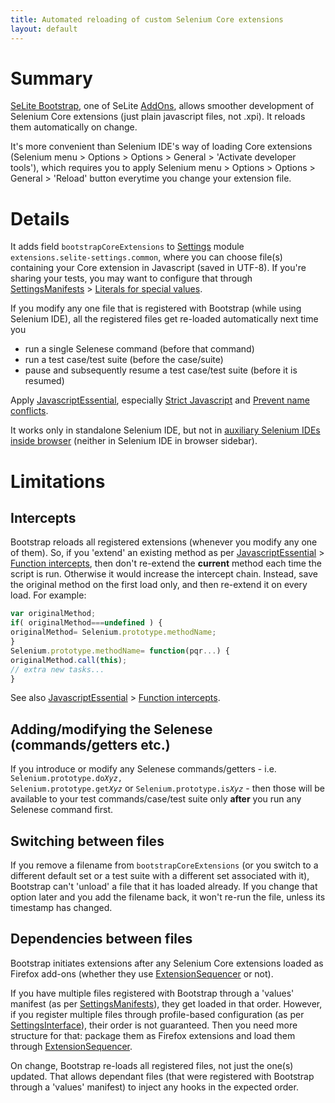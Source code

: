 ```yaml
---
title: Automated reloading of custom Selenium Core extensions
layout: default
---
```


# Summary #
[SeLite Bootstrap](https://addons.mozilla.org/en-US/firefox/addon/SeLite-Bootstrap/versions/), one of SeLite [AddOns](AddOns), allows smoother development of Selenium Core extensions (just plain javascript files, not .xpi). It reloads them automatically on change.

It's more convenient than Selenium IDE's way of loading Core extensions (Selenium menu > Options > Options > General > 'Activate developer tools'), which requires you to apply Selenium menu > Options > Options > General > 'Reload' button everytime you change your extension file.

# Details #
It adds field `bootstrapCoreExtensions` to [Settings](Settings) module `extensions.selite-settings.common`, where you can choose file(s) containing your Core extension in Javascript (saved in UTF-8). If you're sharing your tests, you may want to configure that through [SettingsManifests](SettingsManifests) > [Literals for special values](SettingsManifests#literals-for-special-values).

If you modify any one file that is registered with Bootstrap (while using Selenium IDE), all the registered files get re-loaded automatically next time you

  * run a single Selenese command (before that command)
  * run a test case/test suite (before the case/suite)
  * pause and subsequently resume a test case/test suite (before it is resumed)

Apply [JavascriptEssential](JavascriptEssential), especially [Strict Javascript](JavascriptEssential#strict-javascript) and [Prevent name conflicts](JavascriptEssential#prevent-name-conflicts).

It works only in standalone Selenium IDE, but not in [auxiliary Selenium IDEs inside browser](SeleniumIDE#auxiliary-selenium-ides-inside-browser) (neither in Selenium IDE in browser sidebar).

# Limitations #

## Intercepts ##
Bootstrap reloads all registered extensions (whenever you modify any one of them). So, if you 'extend' an existing method as per [JavascriptEssential](JavascriptEssential) > [Function intercepts](JavascriptEssential#function-intercepts), then don't re-extend the **current** method each time the script is run. Otherwise it would increase the intercept chain. Instead, save the original method on the first load only, and then re-extend it on every load. For example:

```js
var originalMethod;
if( originalMethod===undefined ) {
originalMethod= Selenium.prototype.methodName;
}
Selenium.prototype.methodName= function(pqr...) {
originalMethod.call(this);
// extra new tasks...
}
```
See also [JavascriptEssential](JavascriptEssential) > [Function intercepts](JavascriptEssential#function-intercepts).

## Adding/modifying the Selenese (commands/getters etc.) ##
If you introduce or modify any Selenese commands/getters - i.e. <code>Selenium.prototype.do<em>Xyz</em>, Selenium.prototype.get<em>Xyz</em></code> or <code>Selenium.prototype.is<em>Xyz</em></code> - then those will be available to your test commands/case/test suite only **after** you run any Selenese command first. <!-- TODO don't know why -->

## Switching between files ##
If you remove a filename from `bootstrapCoreExtensions` (or you switch to a different default set or a test suite with a different set associated with it), Bootstrap can't 'unload' a file that it has loaded already. If you change that option later and you add the filename back, it won't re-run the file, unless its timestamp has changed.

## Dependencies between files ##
Bootstrap initiates extensions after any Selenium Core extensions loaded as Firefox add-ons (whether they use [ExtensionSequencer](ExtensionSequencer) or not).

If you have multiple files registered with Bootstrap through a 'values' manifest (as per [SettingsManifests](SettingsManifests)), they get loaded in that order. However, if you register multiple files through profile-based configuration (as per [SettingsInterface](SettingsInterface)), their order is not guaranteed. Then you need more structure for that: package them as Firefox extensions and load them through [ExtensionSequencer](ExtensionSequencer).

On change, Bootstrap re-loads all registered files, not just the one(s) updated. That allows dependant files (that were registered with Bootstrap through a 'values' manifest) to inject any hooks in the expected order.